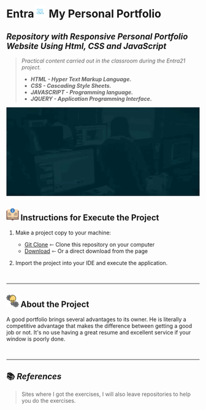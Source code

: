 # Entra![](icons/entra21numero.png) My Personal Portfolio

## _Repository with Responsive Personal Portfolio Website Using Html, CSS and JavaScript_

> _Practical content carried out in the classroom during the Entra21 project._
>
> - **_HTML - Hyper Text Markup Language._**
> - **_CSS - Cascading Style Sheets._**
> - **_JAVASCRIPT - Programming language._**
> - **_JQUERY - Application Programming Interface._**

![Gif Entra21](https://raw.githubusercontent.com/seiler-emerson/Entra21_Logica_Java_2022/main/gif/entra21.gif)


## ![](/icons/instrucoes.png) Instructions for Execute the Project 

1. Make a project copy to your machine: 
    - [Git Clone](https://github.com/ArthurEstevan/My-Portfolio) ⇽ Clone this repository on your computer
    - [Download](https://github.com/ArthurEstevan/My-Portfolio/archive/refs/heads/master.zip) ⇽ Or a direct download from the page 

2. Import the project into your IDE and execute the application.


<br>

---

## ![](/icons/icon_conceito.png) About the Project

A good portfolio brings several advantages to its owner. He is literally a competitive advantage that makes the difference between getting a good job or not. It's no use having a great resume and excellent service if your window is poorly done.

<br>

---

## 📚 _References_ 
> Sites where I got the exercises, I will also leave repositories to help you do the exercises.
